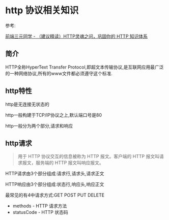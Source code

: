 # http 协议相关知识

参考:

[前端三元同学 - （建议精读）HTTP灵魂之问，巩固你的 HTTP 知识体系](https://mp.weixin.qq.com/s?__biz=MzU0MTU4OTU2MA==&mid=2247484035&idx=1&sn=f52a65396e66080bb77c311c67cc92c2&chksm=fb26ebd4cc5162c2da74bbf8ad8e3ddb94a5cc7755f93de8ba543bc0e61a857737c0bd24bcaf&scene=21#wechat_redirect)

## 简介

HTTP全称HyperText Transfer Protocol,即超文本传输协议,是互联网应用最广泛的一种网络协议,所有的www文件都必须遵守这个标准.

## http特性

http是无连接无状态的

http一般构建于TCP/IP协议之上,默认端口号是80

http一般分为两个部分,请求和响应

## http请求

> 用于 HTTP 协议交互的信息被称为 HTTP 报文。客户端的 HTTP 报文叫请求报文，服务端的 HTTP 报文叫响应报文。

HTTP请求由3个部分组成:请求行,请求头,请求正文

HTTP响应由3个部分组成:状态行,响应头,响应正文

最常见的有4中请求方式:GET POST PUT DELETE

- methods - HTTP 请求方法
- statusCode - HTTP 状态码
